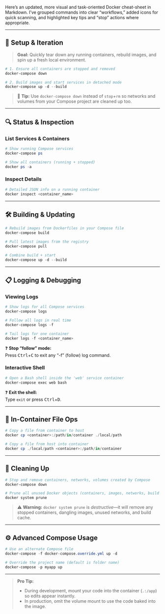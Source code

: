 Here’s an updated, more visual and task-oriented Docker cheat-sheet in Markdown. I’ve grouped commands into clear “workflows,” added icons for quick scanning, and highlighted key tips and “stop” actions where appropriate.

---

## 🚀 Setup & Iteration

> **Goal:** Quickly tear down any running containers, rebuild images, and spin up a fresh local environment.

```powershell
# 1. Ensure all containers are stopped and removed
docker-compose down

# 2. Build images and start services in detached mode
docker-compose up -d --build
```

> 🔑 **Tip:** Use `docker-compose down` instead of `stop`+`rm` so networks and volumes from your Compose project are cleaned up too.

---

## 🔍 Status & Inspection

### List Services & Containers

```powershell
# Show running Compose services
docker-compose ps

# Show all containers (running + stopped)
docker ps -a
```

### Inspect Details

```powershell
# Detailed JSON info on a running container
docker inspect <container_name>
```

---

## 🛠️ Building & Updating

```powershell
# Rebuild images from Dockerfiles in your Compose file
docker-compose build

# Pull latest images from the registry
docker-compose pull

# Combine build + start
docker-compose up -d --build
```

---

## 📋 Logging & Debugging

### Viewing Logs

```powershell
# Show logs for all Compose services
docker-compose logs

# Follow all logs in real time
docker-compose logs -f

# Tail logs for one container
docker logs -f <container_name>
```

❓ **Stop “follow” mode:**  
Press <kbd>Ctrl</kbd>+<kbd>C</kbd> to exit any “-f” (follow) log command.

### Interactive Shell

```powershell
# Open a Bash shell inside the 'web' service container
docker-compose exec web bash
```

❓ **Exit the shell:**  
Type `exit` or press <kbd>Ctrl</kbd>+<kbd>D</kbd>.

---

## 📂 In-Container File Ops

```powershell
# Copy a file from container to host
docker cp <container>:/path/in/container ./local/path

# Copy a file from host into container
docker cp ./local/path <container>:/path/in/container
```

---

## 🧹 Cleaning Up

```powershell
# Stop and remove containers, networks, volumes created by Compose
docker-compose down

# Prune all unused Docker objects (containers, images, networks, build cache)
docker system prune
```

> ⚠️ **Warning:** `docker system prune` is *destructive*—it will remove any stopped containers, dangling images, unused networks, and build cache.

---

## ⚙️ Advanced Compose Usage

```powershell
# Use an alternate Compose file
docker-compose -f docker-compose.override.yml up -d

# Override the project name (default is folder name)
docker-compose -p myapp up
```

---

> **Pro Tip:**  
> - During development, mount your code into the container (`.:/app`) so edits appear instantly.  
> - In production, omit the volume mount to use the code baked into the image.